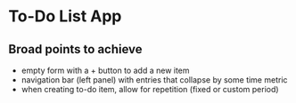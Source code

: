 # To-Do List App

## Broad points to achieve

- empty form with a + button to add a new item
- navigation bar (left panel) with entries that collapse by some time metric
- when creating to-do item, allow for repetition (fixed or custom period)

